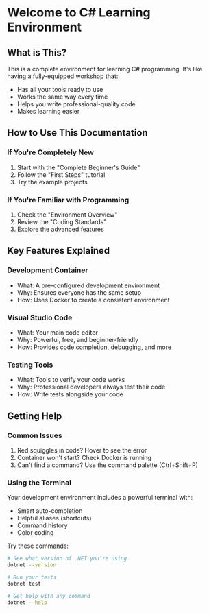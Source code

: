 # Welcome to C# Learning Environment

## What is This?

This is a complete environment for learning C# programming. It's like having a fully-equipped workshop that:
- Has all your tools ready to use
- Works the same way every time
- Helps you write professional-quality code
- Makes learning easier

## How to Use This Documentation

### If You're Completely New
1. Start with the "Complete Beginner's Guide"
2. Follow the "First Steps" tutorial
3. Try the example projects

### If You're Familiar with Programming
1. Check the "Environment Overview"
2. Review the "Coding Standards"
3. Explore the advanced features

## Key Features Explained

### Development Container
- What: A pre-configured development environment
- Why: Ensures everyone has the same setup
- How: Uses Docker to create a consistent environment

### Visual Studio Code
- What: Your main code editor
- Why: Powerful, free, and beginner-friendly
- How: Provides code completion, debugging, and more

### Testing Tools
- What: Tools to verify your code works
- Why: Professional developers always test their code
- How: Write tests alongside your code

## Getting Help

### Common Issues
1. Red squiggles in code? Hover to see the error
2. Container won't start? Check Docker is running
3. Can't find a command? Use the command palette (Ctrl+Shift+P)

### Using the Terminal
Your development environment includes a powerful terminal with:
- Smart auto-completion
- Helpful aliases (shortcuts)
- Command history
- Color coding

Try these commands:
```bash
# See what version of .NET you're using
dotnet --version

# Run your tests
dotnet test

# Get help with any command
dotnet --help
``` 